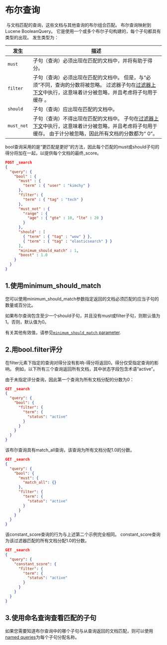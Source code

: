 # 布尔查询

​		与文档匹配的查询，这些文档与其他查询的布尔组合匹配。 布尔查询映射到Lucene BooleanQuery。 它是使用一个或多个布尔子句构建的，每个子句都具有类型的出现。 发生类型为：	

| 发生       | 描述                                                         |
| ---------- | ------------------------------------------------------------ |
| `must`     | 子句（查询）必须出现在匹配的文档中，并将有助于得分。         |
| `filter`   | 子句（查询）必须出现在匹配的文档中。 但是，与“必须”不同，查询的分数将被忽略。 过滤器子句在[过滤器上下文](https://www.elastic.co/guide/en/elasticsearch/reference/7.6/query-filter-context.html)中执行，这意味着计分被忽略，并且考虑将子句用于缓存 。 |
| `should`   | 子句（查询）应出现在匹配的文档中。                           |
| `must_not` | 子句（查询）不得出现在匹配的文档中。 子句在[过滤器上下文](https://www.elastic.co/guide/en/elasticsearch/reference/7.6/query-filter-context.html)中执行，这意味着计分被忽略，并且考虑将子句用于缓存。 由于计分被忽略，因此所有文档的分数都为“ 0”。 |



bool查询采用的是“更匹配是更好”的方法，因此每个匹配的must或should子句的得分将加在一起，以提供每个文档的最终_score。

```json
POST _search
{
  "query": {
    "bool" : {
      "must" : {
        "term" : { "user" : "kimchy" }
      },
      "filter": {
        "term" : { "tag" : "tech" }
      },
      "must_not" : {
        "range" : {
          "age" : { "gte" : 10, "lte" : 20 }
        }
      },
      "should" : [
        { "term" : { "tag" : "wow" } },
        { "term" : { "tag" : "elasticsearch" } }
      ],
      "minimum_should_match" : 1,
      "boost" : 1.0
    }
  }
}
```



## 1.使用minimum_should_match

​	您可以使用minimum_should_match参数指定返回的文档必须匹配的应当子句的数量或百分比。

如果布尔查询包含至少一个should子句，并且没有must或filter子句，则默认值为1。否则，默认值为0。

有关其他有效值，请参见[`minimum_should_match` parameter](https://www.elastic.co/guide/en/elasticsearch/reference/7.6/query-dsl-minimum-should-match.html).



## 2.用bool.filter评分

​	在filter元素下指定的查询对得分没有影响-得分将返回0。得分仅受指定查询的影响。 例如，以下所有三个查询返回所有文档，其中状态字段包含术语“active”。

由于未指定评分查询，因此第一个查询为所有文档分配的分数为0：

```json
GET _search
{
  "query": {
    "bool": {
      "filter": {
        "term": {
          "status": "active"
        }
      }
    }
  }
}
```

该布尔查询具有match_all查询，该查询为所有文档分配1.0的分数。

```json
GET _search
{
  "query": {
    "bool": {
      "must": {
        "match_all": {}
      },
      "filter": {
        "term": {
          "status": "active"
        }
      }
    }
  }
}
```



该constant_score查询的行为与上述第二个示例完全相同。 constant_score查询为该过滤器匹配的所有文档分配1.0的分数。

```json
GET _search
{
  "query": {
    "constant_score": {
      "filter": {
        "term": {
          "status": "active"
        }
      }
    }
  }
}
```

## 3.使用命名查询查看匹配的子句
如果您需要知道布尔查询中的哪个子句与从查询返回的文档匹配，则可以使用 [named queries](https://www.elastic.co/guide/en/elasticsearch/reference/7.6/search-request-body.html#request-body-search-queries-and-filters)为每个子句分配名称。











